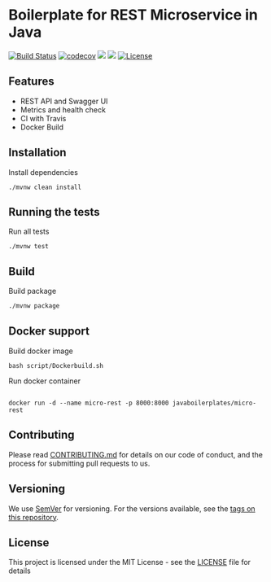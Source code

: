 # Boilerplate for REST Microservice in Java
[![Build Status](https://travis-ci.org/javaboilerplates/micro-rest.svg?branch=master)](https://travis-ci.org/javaboilerplates/micro-rest)
[![codecov](https://codecov.io/gh/javaboilerplates/micro-rest/branch/master/graph/badge.svg)](https://codecov.io/gh/javaboilerplates/micro-rest)
[![](https://sonarcloud.io/api/project_badges/measure?project=net.aikaka.javaboilerplates%3Amicro-rest&metric=alert_status)](https://sonarcloud.io/dashboard?id=net.aikaka.javaboilerplates%3Amicro-rest)
[![](https://images.microbadger.com/badges/image/javaboilerplates/micro-rest.svg)](https://microbadger.com/images/javaboilerplates/micro-rest)
[![License](https://img.shields.io/badge/license-MIT-blue.svg)](https://github.com/javaboilerplates/micro-rest/blob/master/LICENSE)
## Features
- REST API and Swagger UI
- Metrics and health check
- CI with Travis
- Docker Build

## Installation
Install dependencies

```
./mvnw clean install

```

## Running the tests

Run all tests

```
./mvnw test
```

## Build

Build package
``` bash
./mvnw package
```

## Docker support 

Build docker image

```
bash script/Dockerbuild.sh
```

Run docker container

```

docker run -d --name micro-rest -p 8000:8000 javaboilerplates/micro-rest
```
## Contributing

Please read [CONTRIBUTING.md](CONTRIBUTING.md) for details on our code of conduct, and the process for submitting pull requests to us.

## Versioning

We use [SemVer](http://semver.org/) for versioning. For the versions available, see the [tags on this repository](https://github.com/micro-rest/tags). 

## License

This project is licensed under the MIT License - see the [LICENSE](LICENSE) file for details

